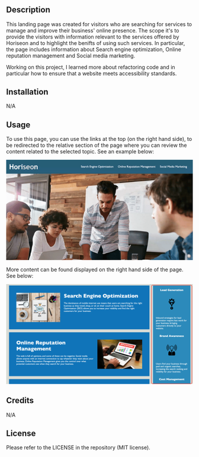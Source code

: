 # <Horiseon Landing Page>

## Description

This landing page was created for visitors who are searching for services to manage and improve their business' online presence. The scope it's to provide the visitors with information relevant to the services offered by Horiseon and to highlight the benifts of using such services. In particular, the page includes information about Search engine optimization, Online reputation management and Social media marketing. 

Working on this project, I learned more about refactoring code and in particular how to ensure that a website meets accessibility standards.

## Installation

N/A

## Usage

To use this page, you can use the links at the top (on the right hand side), to be redirected to the relative section of the page where you can review the content related to the selected topic. See an example below:

![alt Search Engine Optimisation](assets/images/Horiseon%20-%20SEO.gif)

More content can be found displayed on the right hand side of the page. See below:

![alt Benefits](assets/images/Horiseon%20-%20Benefits.png)

## Credits

N/A

## License

Please refer to the LICENSE in the repository (MIT license).


